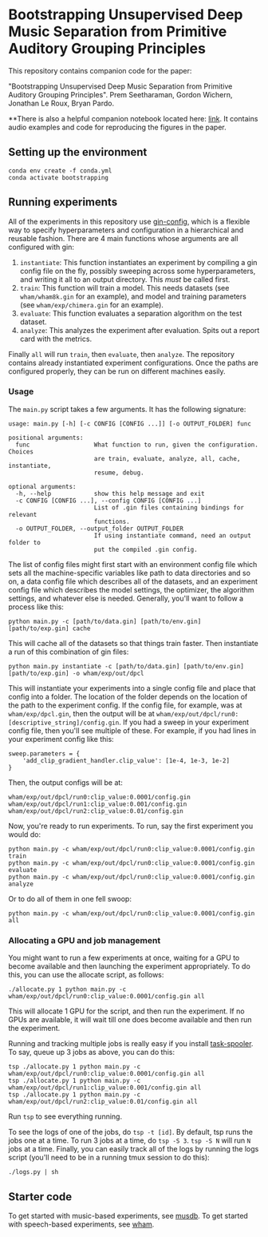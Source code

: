 # Bootstrapping Unsupervised Deep Music Separation from Primitive Auditory Grouping Principles

This repository contains companion code for the paper:

"Bootstrapping Unsupervised Deep Music Separation from Primitive 
Auditory Grouping Principles". Prem Seetharaman, Gordon Wichern, 
Jonathan Le Roux, Bryan Pardo.

**There is also a helpful companion notebook located here: 
[link](https://pseeth.github.io/bootstrapping-computer-audition/). It contains 
audio examples and code for reproducing the figures in the paper.

## Setting up the environment

```
conda env create -f conda.yml
conda activate bootstrapping
```

## Running experiments

All of the experiments in this repository use 
[gin-config](https://github.com/google/gin-config), which is a flexible
way to specify hyperparameters and configuration in a hierarchical and
reusable fashion. There are 4 main functions whose arguments are all
configured with gin:

1. `instantiate`: This function instantiates an experiment by compiling a
   gin config file on the fly, possibly sweeping across some hyperparameters,
   and writing it all to an output directory. This *must* be called first.
2. `train`: This function will train a model. This needs datasets 
   (see `wham/wham8k.gin` for an example), and model and training 
   parameters (see `wham/exp/chimera.gin` for an example).
3. `evaluate`: This function evaluates a separation algorithm on the 
   test dataset.
4. `analyze`: This analyzes the experiment after evaluation. Spits out a report
   card with the metrics.

Finally `all` will run `train`, then `evaluate`, then `analyze`. The repository
contains already instantiated experiment configurations. Once the paths are
configured properly, they can be run on different machines easily.

### Usage

The `main.py` script takes a few arguments. It has the following signature:

```
usage: main.py [-h] [-c CONFIG [CONFIG ...]] [-o OUTPUT_FOLDER] func

positional arguments:
  func                  What function to run, given the configuration. Choices
                        are train, evaluate, analyze, all, cache, instantiate,
                        resume, debug.

optional arguments:
  -h, --help            show this help message and exit
  -c CONFIG [CONFIG ...], --config CONFIG [CONFIG ...]
                        List of .gin files containing bindings for relevant
                        functions.
  -o OUTPUT_FOLDER, --output_folder OUTPUT_FOLDER
                        If using instantiate command, need an output folder to
                        put the compiled .gin config.
```

The list of config files might first start with an
environment config file which sets all the 
machine-specific variables like path to data directories and so on, a 
data config file which describes all of the datasets, 
and an experiment config file which describes
the model settings, the optimizer, the algorithm settings, and whatever else
is needed. Generally, you'll want to follow a process like this:

```
python main.py -c [path/to/data.gin] [path/to/env.gin] [path/to/exp.gin] cache
```

This will cache all of the datasets so that things train faster. Then instantiate
a run of this combination of gin files:

```
python main.py instantiate -c [path/to/data.gin] [path/to/env.gin] [path/to/exp.gin] -o wham/exp/out/dpcl
```

This will instantiate your experiments into a single config file and place that config
into a folder. The location of the folder depends on the location of the path to the
experiment config. If the config file, for example, was at `wham/exp/dpcl.gin`, then
the output will be at `wham/exp/out/dpcl/run0:[descriptive_string]/config.gin`. If you
had a sweep in your experiment config file, then you'll see multiple of these. For
example, if you had lines in your experiment config like this:

```
sweep.parameters = {
    'add_clip_gradient_handler.clip_value': [1e-4, 1e-3, 1e-2]
}
```

Then, the output configs will be at:

```
wham/exp/out/dpcl/run0:clip_value:0.0001/config.gin 
wham/exp/out/dpcl/run1:clip_value:0.001/config.gin 
wham/exp/out/dpcl/run2:clip_value:0.01/config.gin 
```

Now, you're ready to run experiments. To run, say the first experiment you would do:

```
python main.py -c wham/exp/out/dpcl/run0:clip_value:0.0001/config.gin train
python main.py -c wham/exp/out/dpcl/run0:clip_value:0.0001/config.gin evaluate
python main.py -c wham/exp/out/dpcl/run0:clip_value:0.0001/config.gin analyze
```

Or to do all of them in one fell swoop:

```
python main.py -c wham/exp/out/dpcl/run0:clip_value:0.0001/config.gin all
```

### Allocating a GPU and job management

You might want to run a few experiments at once, waiting for a GPU to become 
available and then launching the experiment appropriately. To do this, you
can use the allocate script, as follows:

```
./allocate.py 1 python main.py -c wham/exp/out/dpcl/run0:clip_value:0.0001/config.gin all
```

This will allocate 1 GPU for the script, and then run the experiment. If no GPUs are
available, it will wait till one does become available and then run the experiment.

Running and tracking multiple jobs is really easy if you install 
[task-spooler](http://manpages.ubuntu.com/manpages/xenial/man1/tsp.1.html). To say,
queue up 3 jobs as above, you can do this:

```
tsp ./allocate.py 1 python main.py -c wham/exp/out/dpcl/run0:clip_value:0.0001/config.gin all
tsp ./allocate.py 1 python main.py -c wham/exp/out/dpcl/run1:clip_value:0.001/config.gin all
tsp ./allocate.py 1 python main.py -c wham/exp/out/dpcl/run2:clip_value:0.01/config.gin all
```

Run `tsp` to see everything running.

To see the logs of one of the jobs, do `tsp -t [id]`. 
By default, tsp runs the jobs one at a time. To run 3 jobs at a time, do `tsp -S 3`.
`tsp -S N` will run `N` jobs at a time.
Finally, you can easily track all of the logs by running the logs script 
(you'll need to be in a running tmux session to do this):

```
./logs.py | sh
```

## Starter code

To get started with music-based experiments, see [musdb](musdb/README.md). To get 
started with speech-based experiments, see [wham](wham/README.md).